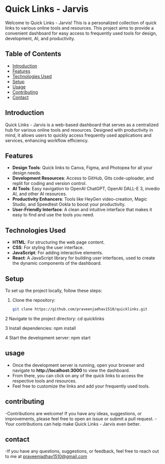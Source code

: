 # Quick Links - Jarvis

Welcome to Quick Links - Jarvis! This is a personalized collection of quick links to various online tools and resources. This project aims to provide a convenient dashboard for easy access to frequently used tools for design, development, AI, and productivity.

## Table of Contents

- [Introduction](#introduction)
- [Features](#features)
- [Technologies Used](#technologies-used)
- [Setup](#setup)
- [Usage](#usage)
- [Contributing](#contributing)
- [Contact](#contact)

## Introduction

Quick Links - Jarvis is a web-based dashboard that serves as a centralized hub for various online tools and resources. Designed with productivity in mind, it allows users to quickly access frequently used applications and services, enhancing workflow efficiency.

## Features

- **Design Tools**: Quick links to Canva, Figma, and Photopea for all your design needs.
- **Development Resources**: Access to GitHub, Gits code-uploader, and replit for coding and version control.
- **AI Tools**: Easy navigation to OpenAI ChatGPT, OpenAI DALL-E 3, invedio AI, and other AI resources.
- **Productivity Enhancers**: Tools like HeyGen video-creation, Magic Studio, and Speedtest Ookla to boost your productivity.
- **User-Friendly Interface**: A clean and intuitive interface that makes it easy to find and use the tools you need.

## Technologies Used

- **HTML**: For structuring the web page content.
- **CSS**: For styling the user interface.
- **JavaScript**: For adding interactive elements.
- **React**: A JavaScript library for building user interfaces, used to create the dynamic components of the dashboard.

## Setup

To set up the project locally, follow these steps:

1. Clone the repository:
   ```sh
   git clone https://github.com/praveenjadhav1510/quicklinks.git

2 Navigate to the project directory:
    cd quicklinks

3 Install dependencies:
    npm install

4 Start the development server:
    npm start
    
## usage

- Once the development server is running, open your browser and navigate to **http://localhost:3000** to view the dashboard.
- From there, you can click on any of the quick links to access the respective tools and resources.
- Feel free to customize the links and add your frequently used tools.

## contributing
-Contributions are welcome! If you have any ideas, suggestions, or improvements, please feel free to open an issue or submit a pull request.
-Your contributions can help make Quick Links - Jarvis even better.

## contact
-If you have any questions, suggestions, or feedback, feel free to reach out to me at praveenjadhav1510@gmail.com
